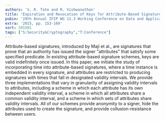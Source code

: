 ```yaml
---
authors: 'S. R. Tate and R. Vishwanathan'
title: 'Expiration and Revocation of Keys for Attribute-Based Signatures'
pubin: '29th Annual IFIP WG 11.3 Working Conference on Data and Application Security'
extra: '2015, pp. 153-169'
sort: 201501
tags: ["S:Security&Cryptography","T:Conference"]
---
```

Attribute-based signatures, introduced by Maji et al., are signatures that prove that an authority has issued the signer "attributes" that satisfy some specified predicate. In existing attribute-based signature schemes, keys are valid indefinitely once issued. In this paper, we initiate the study of incorporating time into attribute-based signatures, where a time instance is embedded in every signature, and attributes are restricted to producing signatures with times that fall in designated validity intervals. We provide three implementations that vary in granularity of assigning validity intervals to attributes, including a scheme in which each attribute has its own independent validity interval, a scheme in which all attributes share a common validity interval, and a scheme in which sets of attributes share validity intervals. All of our schemes provide anonymity to a signer, hide the attributes used to create the signature, and provide collusion-resistance between users.

